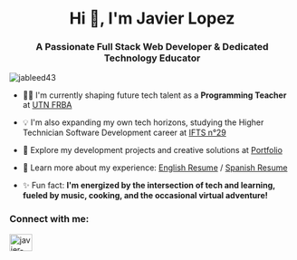 <h1 align="center">Hi 👋, I'm Javier Lopez</h1>
<h3 align="center">A Passionate Full Stack Web Developer & Dedicated Technology Educator</h3>

<p align="left"> <img src="https://komarev.com/ghpvc/?username=jableed43&label=Profile%20views&color=0e75b6&style=flat" alt="jableed43" /> </p>

- 🧑‍🏫 I'm currently shaping future tech talent as a **Programming Teacher** at [UTN FRBA](https://www.frba.utn.edu.ar/)

- 💡 I'm also expanding my own tech horizons, studying the Higher Technician Software Development career at [IFTS n°29](https://ifts29.com.ar/)

- 🚀 Explore my development projects and creative solutions at [Portfolio](https://jableed43.github.io/portfolio-2025/)

- 📄 Learn more about my experience: [English Resume](https://drive.google.com/file/d/1ITy5VZE1zZ7HePe6Phx__Wc5gs4oE9h2/view?usp=drive_link) / [Spanish Resume](https://drive.google.com/file/d/1zFyTpJMgsNqQarB8Jz_llleVpAkfj1Jk/view?usp=drive_link)

- ✨ Fun fact: **I'm energized by the intersection of tech and learning, fueled by music, cooking, and the occasional virtual adventure!**

<h3 align="left">Connect with me:</h3>
<p align="left">
<a href="https://linkedin.com/in/javier-nehuen-lopez/" target="blank"><img align="center" src="https://raw.githubusercontent.com/rahuldkjain/github-profile-readme-generator/master/src/images/icons/Social/linked-in-alt.svg" alt="javier-nehuen-lopez/" height="30" width="40" /></a>
</p>
